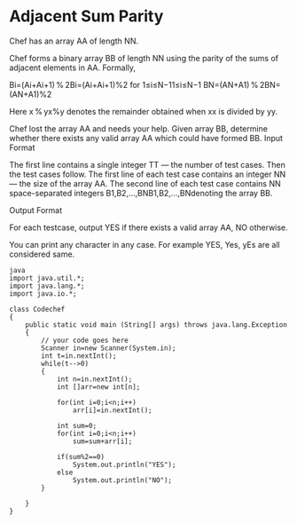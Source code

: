 # Adjacent Sum Parity

Chef has an array AA of length NN.

Chef forms a binary array BB of length NN using the parity of the sums of adjacent elements in AA. Formally,

Bi=(Ai+Ai+1) % 2Bi​=(Ai​+Ai+1​)%2 for 1≤i≤N−11≤i≤N−1
BN=(AN+A1) % 2BN​=(AN​+A1​)%2

Here x % yx%y denotes the remainder obtained when xx is divided by yy.

Chef lost the array AA and needs your help. Given array BB, determine whether there exists any valid array AA which could have formed BB. Input Format

The first line contains a single integer TT — the number of test cases. Then the test cases follow.
The first line of each test case contains an integer NN — the size of the array AA.
The second line of each test case contains NN space-separated integers B1,B2,…,BNB1​,B2​,…,BN​ denoting the array BB.

Output Format

For each testcase, output YES if there exists a valid array AA, NO otherwise.

You can print any character in any case. For example YES, Yes, yEs are all considered same.
```
java
import java.util.*;
import java.lang.*;
import java.io.*;

class Codechef
{
	public static void main (String[] args) throws java.lang.Exception
	{
		// your code goes here
		Scanner in=new Scanner(System.in);
		int t=in.nextInt();
		while(t-->0)
		{
		    int n=in.nextInt();
		    int []arr=new int[n];
		    
		    for(int i=0;i<n;i++)
		        arr[i]=in.nextInt();
		  
		    int sum=0;
		    for(int i=0;i<n;i++)
		        sum=sum+arr[i];
		    
		    if(sum%2==0)
		        System.out.println("YES");
		    else
		        System.out.println("NO");
		}

	}
}
```
